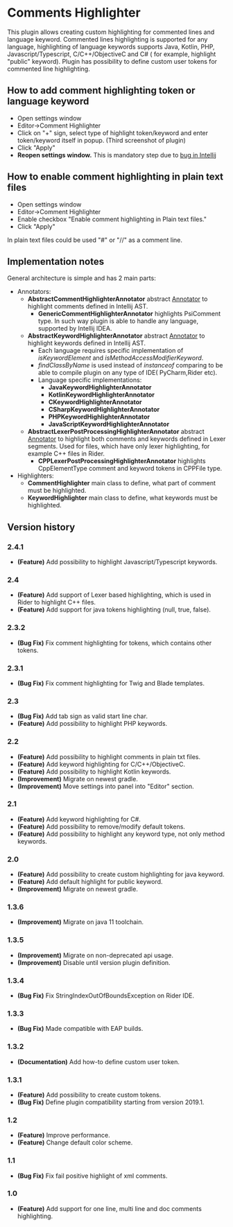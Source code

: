 # Comments Highlighter

This plugin allows creating custom highlighting for commented lines and language keyword. Commented lines highlighting is supported for any language, highlighting of language keywords supports Java, Kotlin, PHP, Javascript/Typescript, C/C++/ObjectiveC and C# (
for example, highlight "public" keyword). Plugin has possibility to define custom user tokens for commented line highlighting.

## How to add comment highlighting token or language keyword

+ Open settings window
+ Editor->Comment Highlighter
+ Click on "+" sign, select type of highlight token/keyword and enter token/keyword itself in popup. (Third screenshot
  of plugin)
+ Click "Apply"
+ **Reopen settings window.** This is mandatory step due
  to [bug in Intellij](https://youtrack.jetbrains.com/issue/IDEA-226087)

## How to enable comment highlighting in plain text files

+ Open settings window
+ Editor->Comment Highlighter
+ Enable checkbox "Enable comment highlighting in Plain text files."
+ Click "Apply"

In plain text files could be used "#" or "//" as a comment line.

## Implementation notes

General architecture is simple and has 2 main parts:

+ Annotators:
  + **AbstractCommentHighlighterAnnotator**
    abstract [Annotator](https://www.jetbrains.org/intellij/sdk/docs/reference_guide/custom_language_support/syntax_highlighting_and_error_highlighting.html#annotator)
    to highlight comments defined in Intellij AST.
    + **GenericCommentHighlighterAnnotator** highlights PsiComment type. In such way plugin is able to handle any
      language, supported by Intellij IDEA.
  + **AbstractKeywordHighlighterAnnotator**
    abstract [Annotator](https://www.jetbrains.org/intellij/sdk/docs/reference_guide/custom_language_support/syntax_highlighting_and_error_highlighting.html#annotator)
    to highlight keywords defined in Intellij AST.
    + Each language requires specific implementation of _isKeywordElement_ and _isMethodAccessModifierKeyword_.
    + _findClassByName_ is used instead of _instanceof_ comparing to be able to compile plugin on any type of IDE(
      PyCharm,Rider etc).
    + Language specific implementations:
      + **JavaKeywordHighlighterAnnotator**
      + **KotlinKeywordHighlighterAnnotator**
      + **CKeywordHighlighterAnnotator**
      + **CSharpKeywordHighlighterAnnotator**
      + **PHPKeywordHighlighterAnnotator**
      + **JavaScriptKeywordHighlighterAnnotator**
  + **AbstractLexerPostProcessingHighlighterAnnotator**
    abstract [Annotator](https://www.jetbrains.org/intellij/sdk/docs/reference_guide/custom_language_support/syntax_highlighting_and_error_highlighting.html#annotator)
    to highlight both comments and keywords defined in Lexer segments. Used for files, which have only lexer highlighting, for example C++ files in Rider.
    + **CPPLexerPostProcessingHighlighterAnnotator** highlights CppElementType comment and keyword tokens in CPPFile type.
+ Highlighters:
  + **CommentHighlighter** main class to define, what part of comment must be highlighted.
  + **KeywordHighlighter** main class to define, what keywords must be highlighted.

## Version history

### 2.4.1

+ **(Feature)** Add possibility to highlight Javascript/Typescript keywords.

### 2.4

+ **(Feature)** Add support of Lexer based highlighting, which is used in Rider to highlight C++ files.
+ **(Feature)** Add support for java tokens highlighting (null, true, false).

### 2.3.2

+ **(Bug Fix)** Fix comment highlighting for tokens, which contains other tokens.

### 2.3.1

+ **(Bug Fix)** Fix comment highlighting for Twig and Blade templates.

### 2.3

+ **(Bug Fix)** Add tab sign as valid start line char.
+ **(Feature)** Add possibility to highlight PHP keywords.

### 2.2

+ **(Feature)** Add possibility to highlight comments in plain txt files.
+ **(Feature)** Add keyword highlighting for C/C++/ObjectiveC.
+ **(Feature)** Add possibility to highlight Kotlin keywords.
+ **(Improvement)** Migrate on newest gradle.
+ **(Improvement)** Move settings into panel into "Editor" section.

### 2.1

+ **(Feature)** Add keyword highlighting for C#.
+ **(Feature)** Add possibility to remove/modify default tokens.
+ **(Feature)** Add possibility to highlight any keyword type, not only method keywords.

### 2.0

+ **(Feature)** Add possibility to create custom highlighting for java keyword.
+ **(Feature)** Add default highlight for public keyword.
+ **(Improvement)** Migrate on newest gradle.

### 1.3.6

+ **(Improvement)** Migrate on java 11 toolchain.

### 1.3.5

+ **(Improvement)** Migrate on non-deprecated api usage.
+ **(Improvement)** Disable until version plugin definition.

### 1.3.4

+ **(Bug Fix)** Fix StringIndexOutOfBoundsException on Rider IDE.

### 1.3.3

+ **(Bug Fix)** Made compatible with EAP builds.

### 1.3.2
+ **(Documentation)** Add how-to define custom user token.

### 1.3.1
+ **(Feature)** Add possibility to create custom tokens.
+ **(Bug Fix)** Define plugin compatibility starting from version 2019.1.

### 1.2
+ **(Feature)** Improve performance.
+ **(Feature)** Change default color scheme.

### 1.1
+ **(Bug Fix)** Fix fail positive highlight of xml comments.

### 1.0
+ **(Feature)** Add support for one line, multi line and doc comments highlighting.
